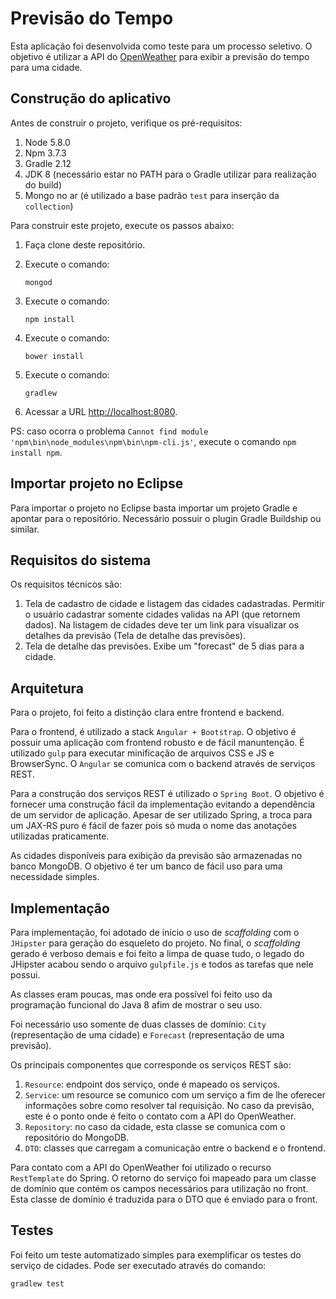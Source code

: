 # Previsão do Tempo 

Esta aplicação foi desenvolvida como teste para um processo seletivo. O objetivo é utilizar a API do [OpenWeather](http://openweathermap.org/api) para exibir a previsão do tempo para uma cidade.

## Construção do aplicativo

Antes de construir o projeto, verifique os pré-requisitos:

1. Node 5.8.0
2. Npm 3.7.3
3. Gradle 2.12
4. JDK 8 (necessário estar no PATH para o Gradle utilizar para realização do build)
5. Mongo no ar (é utilizado a base padrão `test` para inserção da `collection`)

Para construir este projeto, execute os passos abaixo:

1. Faça clone deste repositório.
2. Execute o comando:

    `mongod`
	
3. Execute o comando:

    `npm install`

4. Execute o comando: 

    `bower install`

5. Execute o comando:

   `gradlew`

6. Acessar a URL [http://localhost:8080](http://localhost:8080).

PS: caso ocorra o problema `Cannot find module 'npm\bin\node_modules\npm\bin\npm-cli.js'`, execute o comando `npm install npm`.

## Importar projeto no Eclipse

Para importar o projeto no Eclipse basta importar um projeto Gradle e apontar para o repositório. Necessário possuir o plugin Gradle Buildship ou similar.

## Requisitos do sistema

Os requisitos técnicos são:

1. Tela de cadastro de cidade e listagem das cidades cadastradas. Permitir o usuário cadastrar somente cidades validas na API (que retornem dados). Na listagem de cidades deve ter um link para visualizar os detalhes da previsão (Tela de detalhe das previsões).
2. Tela de detalhe das previsões. Exibe um "forecast" de 5 dias para a cidade.

## Arquitetura

Para o projeto, foi feito a distinção clara entre frontend e backend.

Para o frontend, é utilizado a stack `Angular + Bootstrap`. O objetivo é possuir uma aplicação com frontend robusto e de fácil manuntenção. É utilizado `gulp` para executar minificação de arquivos CSS e JS e BrowserSync. O `Angular` se comunica com o backend através de serviços REST.

Para a construção dos serviços REST é utilizado o `Spring Boot`. O objetivo é fornecer uma construção fácil da implementação evitando a dependência de um servidor de aplicação. Apesar de ser utilizado Spring, a troca para um JAX-RS puro é fácil de fazer pois só muda o nome das anotações utilizadas praticamente.

As cidades disponíveis para exibição da previsão são armazenadas no banco MongoDB. O objetivo é ter um banco de fácil uso para uma necessidade simples.

## Implementação

Para implementação, foi adotado de início o uso de *scaffolding* com o `JHipster` para geração do esqueleto do projeto. No final, o *scaffolding* gerado é verboso demais e foi feito a limpa de quase tudo, o legado do JHipster acabou sendo o arquivo `gulpfile.js` e todos as tarefas que nele possui.

As classes eram poucas, mas onde era possível foi feito uso da programação funcional do Java 8 afim de mostrar o seu uso.

Foi necessário uso somente de duas classes de domínio: `City` (representação de uma cidade) e `Forecast` (representação de uma previsão).

Os principais componentes que corresponde os serviços REST são:

1. `Resource`: endpoint dos serviço, onde é mapeado os serviços.
2. `Service`: um resource se comunico com um serviço a fim de lhe oferecer informações sobre como resolver tal requisição. No caso da previsão, este é o ponto onde é feito o contato com a API do OpenWeather.
3. `Repository`: no caso da cidade, esta classe se comunica com o repositório do MongoDB.
4. `DTO`: classes que carregam a comunicação entre o backend e o frontend.

Para contato com a API do OpenWeather foi utilizado o recurso `RestTemplate` do Spring. O retorno do serviço foi mapeado para um classe de domínio que contém os campos necessários para utilização no front. Esta classe de domínio é traduzida para o DTO que é enviado para o front. 

## Testes

Foi feito um teste automatizado simples para exemplificar os testes do serviço de cidades. Pode ser executado através do comando:

    gradlew test

